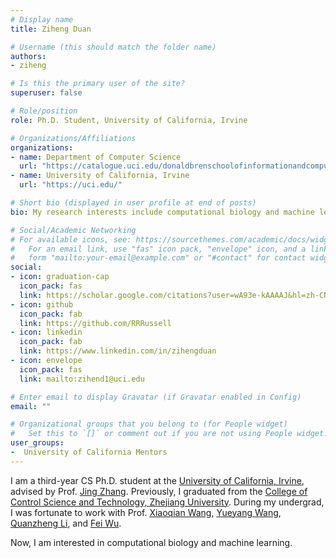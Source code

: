 ```yaml
---
# Display name
title: Ziheng Duan

# Username (this should match the folder name)
authors:
- ziheng

# Is this the primary user of the site?
superuser: false

# Role/position
role: Ph.D. Student, University of California, Irvine

# Organizations/Affiliations
organizations:
- name: Department of Computer Science
  url: "https://catalogue.uci.edu/donaldbrenschoolofinformationandcomputersciences/departmentofcomputerscience/"
- name: University of California, Irvine
  url: "https://uci.edu/"

# Short bio (displayed in user profile at end of posts)
bio: My research interests include computational biology and machine learning.

# Social/Academic Networking
# For available icons, see: https://sourcethemes.com/academic/docs/widgets/#icons
#   For an email link, use "fas" icon pack, "envelope" icon, and a link in the
#   form "mailto:your-email@example.com" or "#contact" for contact widget.
social:
- icon: graduation-cap
  icon_pack: fas
  link: https://scholar.google.com/citations?user=wA93e-kAAAAJ&hl=zh-CN
- icon: github
  icon_pack: fab
  link: https://github.com/RRRussell
- icon: linkedin
  icon_pack: fab
  link: https://www.linkedin.com/in/zihengduan
- icon: envelope
  icon_pack: fas
  link: mailto:zihend1@uci.edu

# Enter email to display Gravatar (if Gravatar enabled in Config)
email: ""

# Organizational groups that you belong to (for People widget)
#   Set this to `[]` or comment out if you are not using People widget.  
user_groups:
-  University of California Mentors
---
```

I am a third-year CS Ph.D. student at the [University of California, Irvine](https://uci.edu/), advised by Prof. [Jing Zhang](https://www.ics.uci.edu/~jingz31/). 
Previously, I graduated from the [College of Control Science and Technology, Zhejiang University](http://www.cse.zju.edu.cn/english/). 
During my undergrad, I was fortunate to work with Prof. [Xiaoqian Wang](https://engineering.purdue.edu/~joywang/), [Yueyang Wang](http://www.cse.cqu.edu.cn/info/2097/5067.htm), [Quanzheng Li](https://projects.iq.harvard.edu/camca/people/li-quanzheng-phd), and [Fei Wu](https://person.zju.edu.cn/en/wufei). 

Now, I am interested in computational biology and machine learning.